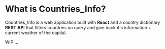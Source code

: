 # What is Countries_Info?
Countries_Info is a web application built with **React** and a country dictionary **REST API** that filters countries on query and give back it's information + current weather of the capital.

WIP ...